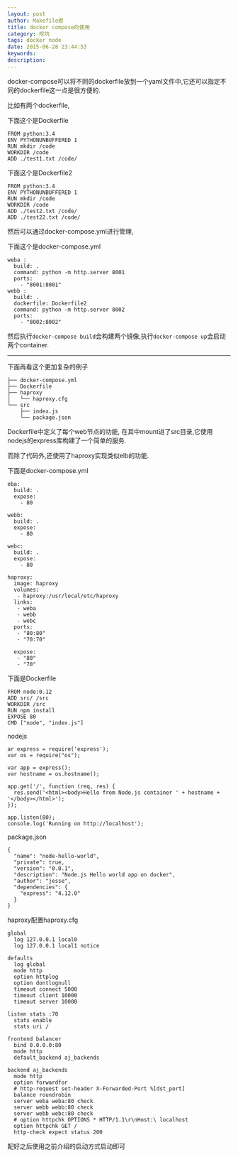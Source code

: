 ```yaml
---
layout: post
author: Makefile君
title: docker compose的使用
category: 挖坑
tags: docker node
date: 2015-06-28 23:44:53
keywords:
description:
---
```


docker-compose可以将不同的dockerfile放到一个yaml文件中,它还可以指定不同的dockerfile这一点是很方便的.

比如有两个dockerfile,

下面这个是Dockerfile

~~~
FROM python:3.4
ENV PYTHONUNBUFFERED 1
RUN mkdir /code
WORKDIR /code
ADD ./test1.txt /code/
~~~

下面这个是Dockerfile2

~~~
FROM python:3.4
ENV PYTHONUNBUFFERED 1
RUN mkdir /code
WORKDIR /code
ADD ./test2.txt /code/
ADD ./test22.txt /code/
~~~

然后可以通过docker-compose.yml进行管理,

下面这个是docker-compose.yml

~~~
weba :
  build: .
  command: python -m http.server 8001
  ports:
    - "8001:8001"
webb :
  build: .
  dockerfile: Dockerfile2
  command: python -m http.server 8002
  ports:
    - "8002:8002"
~~~


然后执行`docker-compose build`会构建两个镜像,执行`docker-compose up`会启动两个container.

-------------------------------

下面再看这个更加复杂的例子

~~~
├── docker-compose.yml
├── Dockerfile
├── haproxy
│   └── haproxy.cfg
└── src
    ├── index.js
    └── package.json
~~~

Dockerfile中定义了每个web节点的功能, 在其中mount进了src目录,它使用nodejs的express库构建了一个简单的服务.

而除了代码外,还使用了haproxy实现类似elb的功能.

下面是docker-compose.yml

~~~
eba:
  build: .
  expose:
    - 80

webb:
  build: .
  expose:
    - 80

webc:
  build: .
  expose:
    - 80

haproxy:
  image: haproxy
  volumes:
   - haproxy:/usr/local/etc/haproxy
  links:
   - weba
   - webb
   - webc
  ports:
   - "80:80"
   - "70:70"

  expose:
   - "80"
   - "70"
~~~

下面是Dockerfile

~~~
FROM node:0.12
ADD src/ /src
WORKDIR /src
RUN npm install
EXPOSE 80
CMD ["node", "index.js"]
~~~

nodejs

~~~nodejs
ar express = require('express');
var os = require("os");

var app = express();
var hostname = os.hostname();

app.get('/', function (req, res) {
  res.send('<html><body>Hello from Node.js container ' + hostname + '</body></html>');
});

app.listen(80);
console.log('Running on http://localhost');
~~~

package.json

~~~
{
  "name": "node-hello-world",
  "private": true,
  "version": "0.0.1",
  "description": "Node.js Hello world app on docker",
  "author": "jesse",
  "dependencies": {
    "express": "4.12.0"
  }
}
~~~

haproxy配置haproxy.cfg
~~~
global
  log 127.0.0.1 local0
  log 127.0.0.1 local1 notice

defaults
  log global
  mode http
  option httplog
  option dontlognull
  timeout connect 5000
  timeout client 10000
  timeout server 10000

listen stats :70
  stats enable
  stats uri /

frontend balancer
  bind 0.0.0.0:80
  mode http
  default_backend aj_backends

backend aj_backends
  mode http
  option forwardfor
  # http-request set-header X-Forwarded-Port %[dst_port]
  balance roundrobin
  server weba weba:80 check
  server webb webb:80 check
  server webb webc:80 check
  # option httpchk OPTIONS * HTTP/1.1\r\nHost:\ localhost
  option httpchk GET /
  http-check expect status 200
~~~

配好之后使用之前介绍的启动方式启动即可
